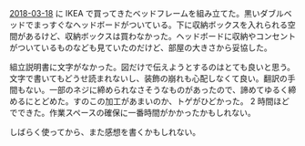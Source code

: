 [2018-03-18][] に IKEA で買ってきたベッドフレームを組み立てた。黒いダブルベッドでまっすぐなヘッドボードがついている。下に収納ボックスを入れられる空間があるけど、収納ボックスは買わなかった。ヘッドボードに収納やコンセントがついているものなども見ていたのだけど、部屋の大きさから妥協した。

組立説明書に文字がなかった。図だけで伝えようとするのはとても良いと思う。文字で書いてもどうせ読まれないし、装飾の崩れも心配しなくて良い。翻訳の手間もない。一部のネジに締められなさそうなものがあったので、諦めてゆるく締めるにとどめた。すのこの加工があまいのか、トゲがひどかった。 2 時間ほどでできた。作業スペースの確保に一番時間がかかったかもしれない。

しばらく使ってから、また感想を書くかもしれない。

[2018-03-18]: https://blog.bouzuya.net/2018/03/18/
